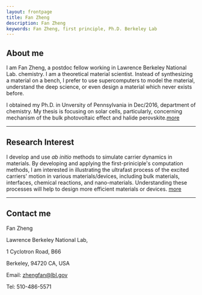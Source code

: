 ```yaml
---
layout: frontpage
title: Fan Zheng
description: Fan Zheng
keywords: Fan Zheng, first principle, Ph.D. Berkeley Lab
---
```


## About me

I am Fan Zheng, a postdoc fellow working in Lawrence Berkeley National Lab.
chemistry. I am a theoretical material scientist. Instead of synthesizing 
a material on a bench, I prefer to use supercomputers to model the material, 
understand the deep science, or even design a material which never exists before.

I obtained my Ph.D. in Unversity of Pennsylvania in Dec/2016, department of
chemistry. My thesis is focusing on solar cells, particularly, concerning 
mechanism of the bulk photovoltaic effect and halide perovskite.[more](/pages/cv.md)

---
## Research Interest

I develop and use *ab initio* methods to simulate carrier dynamics in materials. 
By developing and applying the first-priniciple's computation methods, I am 
interested in illustrating the ultrafast process of the excited carriers' 
motion in various materials/devices, including bulk materials, interfaces, 
chemical reactions, and nano-materials. Understanding these processes will 
help to design more efficient materials or devices. [more](/pages/research.md)

---
## Contact me

Fan Zheng

Lawrence Berkeley National Lab,

1 Cyclotron Road, B66 

Berkeley, 94720 CA, USA

Email: zhengfan@lbl.gov

Tel: 510-486-5571
